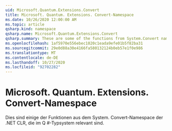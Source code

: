 ```yaml
---
uid: Microsoft.Quantum.Extensions.Convert
title: Microsoft. Quantum. Extensions. Convert-Namespace
ms.date: 10/26/2020 12:00:00 AM
ms.topic: article
qsharp.kind: namespace
qsharp.name: Microsoft.Quantum.Extensions.Convert
qsharp.summary: These are some of the functions from System.Convert namespace of .NET CLR that are relevant within Q# type system.
ms.openlocfilehash: 1af5970e556ebec1020c1eada9efe01b5f82ba31
ms.sourcegitcommit: 29e0d88a30e4166fa580132124b0eb57e1f0e986
ms.translationtype: MT
ms.contentlocale: de-DE
ms.lasthandoff: 10/27/2020
ms.locfileid: "92702282"
---
```

# <a name="microsoftquantumextensionsconvert-namespace"></a>Microsoft. Quantum. Extensions. Convert-Namespace

Dies sind einige der Funktionen aus dem System. Convert-Namespace der .NET CLR, die im Q #-Typsystem relevant sind.

